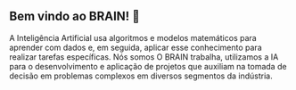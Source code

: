 ## Bem vindo ao BRAIN! 👋

<!--

**Here are some ideas to get you started:**

🙋‍♀️ A short introduction - what is your organization all about?
🌈 Contribution guidelines - how can the community get involved?
👩‍💻 Useful resources - where can the community find your docs? Is there anything else the community should know?
🍿 Fun facts - what does your team eat for breakfast?
🧙 Remember, you can do mighty things with the power of [Markdown](https://docs.github.com/github/writing-on-github/getting-started-with-writing-and-formatting-on-github/basic-writing-and-formatting-syntax)
-->

A Inteligência Artificial usa algoritmos e modelos matemáticos para aprender com dados e, em seguida, aplicar esse conhecimento para realizar tarefas específicas. Nós somos O BRAIN trabalha, utilizamos a IA para o desenvolvimento e aplicação de projetos que auxiliam na tomada de decisão em problemas complexos em diversos segmentos da indústria.
